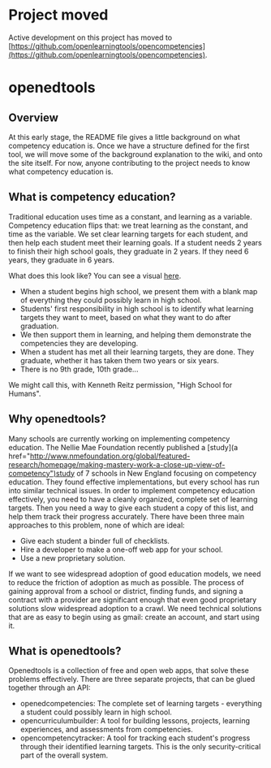 Project moved
===
Active development on this project has moved to [https://github.com/openlearningtools/opencompetencies](https://github.com/openlearningtools/opencompetencies).

openedtools
===========
Overview
--------
At this early stage, the README file gives a little background on what competency education is.  Once we have a structure defined for the first tool, we will move some of the background explanation to the wiki, and onto the site itself.  For now, anyone contributing to the project needs to know what competency education is.

What is competency education?
-----------------------------

Traditional education uses time as a constant, and learning as a variable.  Competency education flips that: we treat learning as the constant, and time as the variable.  We set clear learning targets for each student, and then help each student meet their learning goals.  If a student needs 2 years to finish their high school goals, they graduate in 2 years.  If they need 6 years, they graduate in 6 years.

What does this look like?  You can see a visual [here](http://peak5390.wordpress.com/2013/03/17/lightning-talk-abolishing-the-traditional-high-school-structure/).
- When a student begins high school, we present them with a blank map of everything they could possibly learn in high school.
- Students' first responsibility in high school is to identify what learning targets they want to meet, based on what they want to do after graduation.
- We then support them in learning, and helping them demonstrate the competencies they are developing.
- When a student has met all their learning targets, they are done.  They graduate, whether it has taken them two years or six years.
- There is no 9th grade, 10th grade...

We might call this, with Kenneth Reitz permission, "High School for Humans".

Why openedtools?
----------------

Many schools are currently working on implementing competency education.  The Nellie Mae Foundation recently published a [study](a href="http://www.nmefoundation.org/global/featured-research/homepage/making-mastery-work-a-close-up-view-of-competency")study of 7 schools</a> in New England focusing on competency education.  They found effective implementations, but every school has run into similar technical issues.  In order to implement competency education effectively, you  need to have a cleanly organized, complete set of learning targets.  Then you need a way to give each student a copy of this list, and help them track their progress accurately.  There have been three main approaches to this problem, none of which are ideal:
- Give each student a binder full of checklists.
- Hire a developer to make a one-off web app for your school.
- Use a new proprietary solution.

If we want to see widespread adoption of good education models, we need to reduce the friction of adoption as much as possible.  The process of gaining approval from a school or district, finding funds, and signing a contract with a provider are significant enough that even good proprietary solutions slow widespread adoption to a crawl.  We need technical solutions that are as easy to begin using as gmail:  create an account, and start using it.

What is openedtools?
---------------
Openedtools is a collection of free and open web apps, that solve these problems effectively.  There are three separate projects, that can be glued together through an API:
- openedcompetencies: The complete set of learning targets - everything a student could possibly learn in high school.
- opencurriculumbuilder: A tool for building lessons, projects, learning experiences, and assessments from competencies.
- opencompetencytracker: A tool for tracking each student's progress through their identified learning targets.  This is the only security-critical part of the overall system.
